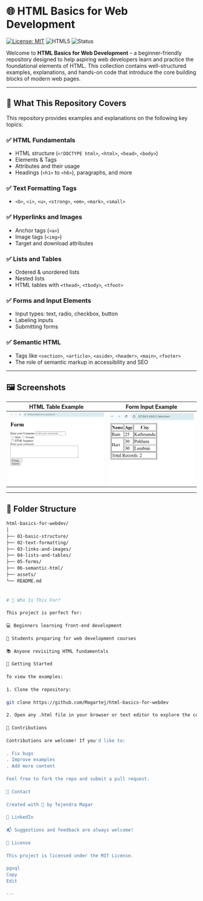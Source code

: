 # 🌐 HTML Basics for Web Development

[![License: MIT](https://img.shields.io/badge/License-MIT-blue.svg)](LICENSE)
![HTML5](https://img.shields.io/badge/HTML5-Ready-orange)
![Status](https://img.shields.io/badge/Project-Active-brightgreen)

Welcome to **HTML Basics for Web Development** – a beginner-friendly repository designed to help aspiring web developers learn and practice the foundational elements of HTML. This collection contains well-structured examples, explanations, and hands-on code that introduce the core building blocks of modern web pages.

---

## 📘 What This Repository Covers

This repository provides examples and explanations on the following key topics:

### ✅ HTML Fundamentals

- HTML structure (`<!DOCTYPE html>`, `<html>`, `<head>`, `<body>`)
- Elements & Tags
- Attributes and their usage
- Headings (`<h1>` to `<h6>`), paragraphs, and more

### ✅ Text Formatting Tags

- `<b>`, `<i>`, `<u>`, `<strong>`, `<em>`, `<mark>`, `<small>`

### ✅ Hyperlinks and Images

- Anchor tags (`<a>`)
- Image tags (`<img>`)
- Target and download attributes

### ✅ Lists and Tables

- Ordered & unordered lists
- Nested lists
- HTML tables with `<thead>`, `<tbody>`, `<tfoot>`

### ✅ Forms and Input Elements

- Input types: text, radio, checkbox, button
- Labeling inputs
- Submitting forms

### ✅ Semantic HTML

- Tags like `<section>`, `<article>`, `<aside>`, `<header>`, `<main>`, `<footer>`
- The role of semantic markup in accessibility and SEO

---

## 🖼️ Screenshots

| HTML Table Example                            | Form Input Example                          |
| --------------------------------------------- | ------------------------------------------- |
| ![Table Screenshot](assets/table-example.png) | ![Form Screenshot](assets/form-example.png) |

---

## 📁 Folder Structure

```bash
html-basics-for-webdev/
│
├── 01-basic-structure/
├── 02-text-formatting/
├── 03-links-and-images/
├── 04-lists-and-tables/
├── 05-forms/
├── 06-semantic-html/
├── assets/
└── README.md


# 🎯 Who Is This For?

This project is perfect for:

💻 Beginners learning front-end development

🏫 Students preparing for web development courses

📚 Anyone revisiting HTML fundamentals

🚀 Getting Started

To view the examples:

1. Clone the repository:

git clone https://github.com/Magartej/html-basics-for-webdev

2. Open any .html file in your browser or text editor to explore the content interactively.

🙌 Contributions

Contributions are welcome! If you'd like to:

. Fix bugs
. Improve examples
. Add more content

Feel free to fork the repo and submit a pull request.

📩 Contact

Created with 💙 by Tejendra Magar

🔗 LinkedIn

📬 Suggestions and feedback are always welcome!

📜 License

This project is licensed under the MIT License.

pgsql
Copy
Edit

---

```
